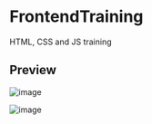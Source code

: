 # FrontendTraining
HTML, CSS and JS training

## Preview
![image](https://user-images.githubusercontent.com/31374669/42708382-6dd4543e-86dd-11e8-8b4d-c7f03ece0e70.png)

![image](https://user-images.githubusercontent.com/31374669/42708852-cbdec7e8-86de-11e8-907b-e6d7ef4805bc.png)



